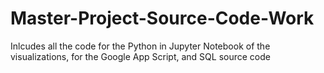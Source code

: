 # Master-Project-Source-Code-Work

Inlcudes all the code for the Python in Jupyter Notebook of the visualizations, for the Google App Script, and SQL source code

